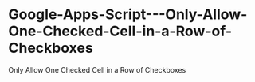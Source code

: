 # Google-Apps-Script---Only-Allow-One-Checked-Cell-in-a-Row-of-Checkboxes
Only Allow One Checked Cell in a Row of Checkboxes
